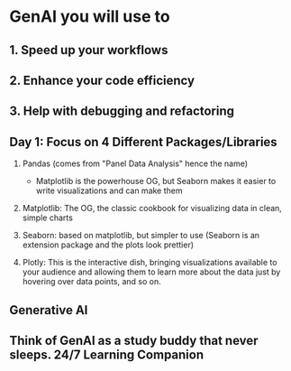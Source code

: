 # GenAI you will use to

## 1. Speed up your workflows

## 2. Enhance your code efficiency

## 3. Help with debugging and refactoring

## Day 1: Focus on 4 Different Packages/Libraries

1. Pandas (comes from "Panel Data Analysis" hence the name)
    - Matplotlib is the powerhouse OG, but Seaborn makes it easier to write visualizations and can make them

2. Matplotlib: The OG, the classic cookbook for visualizing data in clean, simple charts

3. Seaborn: based on matplotlib, but simpler to use (Seaborn is an extension package and the plots look prettier)

4. Plotly: This is the interactive dish, bringing visualizations available to your audience and allowing them to learn more about the data just by hovering over data points, and so on.

## Generative AI

## Think of GenAI as a study buddy that never sleeps. 24/7 Learning Companion
